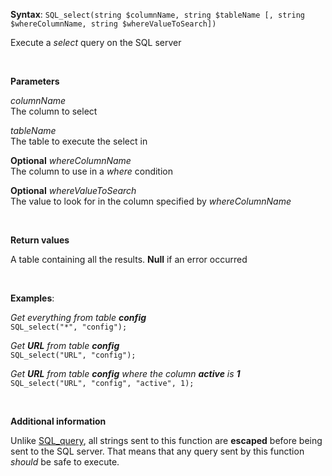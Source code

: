 **Syntax**: `SQL_select(string $columnName, string $tableName [, string $whereColumnName, string $whereValueToSearch])`


Execute a *select* query on the SQL server

<br/>

**Parameters**

*columnName*
<br/>
   The column to select


*tableName*
<br/>
    The table to execute the select in
<br/>

**Optional** *whereColumnName*
<br/>
    The column to use in a *where* condition

**Optional** *whereValueToSearch*
<br/>
    The value to look for in the column specified by *whereColumnName*
    
<br/>

**Return values**

A table containing all the results. **Null** if an error occurred

<br/>

**Examples**:

*Get everything from table **config***
<br/>
`SQL_select("*", "config");`


*Get **URL** from table **config***
<br/>
`SQL_select("URL", "config");`

*Get **URL** from table **config** where the column **active** is **1***
<br/>
`SQL_select("URL", "config", "active", 1);`

<br/>

**Additional information**

Unlike [SQL_query](./SQL_query), all strings sent to this function are **escaped** before being sent to the SQL server. That means that any query sent by this function *should* be safe to execute.